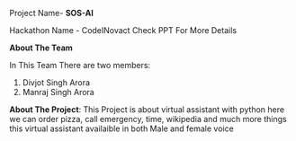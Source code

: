 Project Name- **SOS-AI**


Hackathon Name - CodeINovact
Check PPT For More Details

**About The Team**

In This Team There are two members:
1. Divjot Singh Arora
2. Manraj Singh Arora

**About The Project**:
This Project is about virtual assistant with python here we can order pizza, call emergency, time, wikipedia and much more things
this virtual assistant availaible in both Male and female voice
